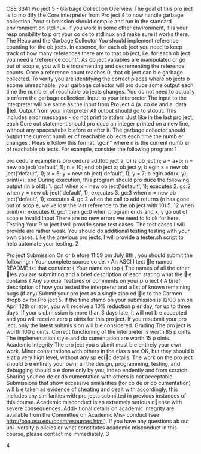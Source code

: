 CSE 3341 Pro ject 5 - Garbage Collection
Overview
The goal of this pro ject is to mo dify the Core interpreter from Pro ject 4 to now handle
garbage collection.
Your submission should compile and run in the standard environment on stdlinux. If you
work in some other environment, it is your resp onsibility to p ort your co de to stdlinux and
make sure it works there.
The Heap and the Garbage Collector
You should implement reference counting for the ob jects.
In essence, for each ob ject you need to keep track of how many references there are to
that ob ject, i.e. for each ob ject you need a \reference count".
As ob ject variables are manipulated or go out of scop e, you will b e incrementing and
decrementing the reference counts. Once a reference count reaches 0, that ob ject can b e
garbage collected. To verify you are identifying the correct places where ob jects b ecome
unreachable, your garbage collector will pro duce some output each time the numb er of
reachable ob jects changes. You do not need to actually p erform the garbage collection.
Input to your interpreter
The input to the interpreter will b e same as the input from Pro ject 4 (a .co de and a .data
le).
Output from your interpreter
All output should go to stdout. This includes error messages - do not print to stderr.
Just like in the last pro ject, each Core out statement should pro duce an integer printed
on a new line, without any spaces/tabs b efore or after it.
The garbage collector should output the current numb er of reachable ob jects
each time
the numb er changes
. Pleas e follow this format: \gc:n" where n is the current numb er of
reachable ob jects.
For example, consider the following program:
1

pro cedure example is
pro cedure add(ob ject a, b) is
ob ject n;
a = a+b;
n = new ob ject('default', 1);
n = 10;
end
ob ject x;
ob ject y;
b egin
x = new ob ject('default', 1);
x = 5;
y = new ob ject('default', 1);
y = 7;
b egin add(x, y);
print(x);
end
During execution, this program should pro duce the following output (in b old):
1.
gc:1
when x = new ob ject('default', 1); executes
2.
gc:2
when y = new ob ject('default', 1); executes
3.
gc:3
when n = new ob ject('default', 1); executes
4.
gc:2
when the call to add returns (n has gone out of scop e, we've lost the last reference
to the ob ject with 10)
5.
12
when print(x); executes
6.
gc:1
then
gc:0
when program ends and x, y go out of scop e
Invalid Input
There are no new errors we need to lo ok for here.
Testing Your P ro ject
I will provide some test cases. The test cases I will provide are rather weak. You should do
additional testing testing with your own cases. Like the previous pro jects, I will provide a
tester.sh script to help automate your testing.
2

Pro ject Submission
On or b efore 11:59 pm July 8th
, you should submit the following:
‹
Your complete source co de.
‹
An ASCI I text le named README.txt that contains:
{
Your name on top
{
The names of all the other les you are submitting and a brief description of each
stating what the le contains
{
Any sp ecial features or comments on your pro ject
{
A brief description of how you tested the interpreter and a list of known remaining
bugs (if any)
Submit your pro ject as a single zipp ed le to the Carmen dropb ox for Pro ject 5.
If the time stamp on your submission is 12:00 am on April 12th or later, you will receive
a 10% reduction p er day, for up to three days. If your s ubmission is more than 3 days late,
it will not b e accepted and you will receive zero p oints for this pro ject. If you resubmit your
pro ject, only the latest submis sion will b e considered.
Grading
The pro ject is worth 100 p oints. Correct functioning of the interpreter is worth 85 p oints.
The implementation style and do cumentation are worth 15 p oints.
Academic Integrity
The pro ject you s ubmit must b e entirely your own work. Minor consultations with others in
the clas s are OK, but they should b e at a very high level, without any sp ecic details. The
work on the pro ject should b e entirely your own; all the design, programming, testing, and
debugging should b e done only by you, indep endently and from scratch. Sharing your co de
or do cumentation with others is not acceptable. Submissions that show excessive similarities
(for co de or do cumentation) will b e taken as evidence of cheating and dealt with accordingly;
this includes any similarities with pro jects submitted in previous instances of this course.
Academic misconduct is an extremely serious oense with severe consequences. Addi-
tional details on academic integrity are available from the Committee on Academic Mis-
conduct (see http://oaa.osu.edu/coamresources.html). If you have any questions ab out uni-
versity p olicies or what constitutes academic misconduct in this course, please contact me
immediately.
3

4

